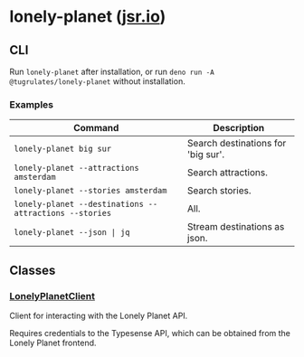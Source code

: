# lonely-planet ([jsr.io](https://jsr.io/@tugrulates/lonely-planet))

## CLI

Run `lonely-planet` after installation, or run
`deno run -A @tugrulates/lonely-planet` without installation.

### Examples

| Command                                                | Description                        |
| ------------------------------------------------------ | ---------------------------------- |
| `lonely-planet big sur`                                | Search destinations for 'big sur'. |
| `lonely-planet --attractions amsterdam`                | Search attractions.                |
| `lonely-planet --stories amsterdam`                    | Search stories.                    |
| `lonely-planet --destinations --attractions --stories` | All.                               |
| `lonely-planet --json \| jq`                           | Stream destinations as json.       |

## Classes

### [LonelyPlanetClient](https://jsr.io/@tugrulates/lonely-planet/doc/~/LonelyPlanetClient)

Client for interacting with the Lonely Planet API.

Requires credentials to the Typesense API, which can be obtained from the Lonely
Planet frontend.
